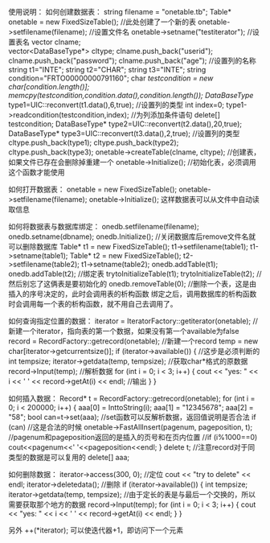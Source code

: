 使用说明：
如何创建数据表：
    string filename = "onetable.tb";
    Table* onetable = new FixedSizeTable();                            //此处创建了一个新的表
    onetable->setfilename(filename);					//设置文件名
    onetable->setname("testiterator");					//设置表名
    vector<string> clname;				
    vector<DataBaseType*> cltype;
    clname.push_back("userid");
    clname.push_back("password");
    clname.push_back("age");						//设置列的名称
    string t1="INTE"; string t2="CHAR"; string t3="INTE";
    string condition="FRTO00000000791160";
    char *testcondition = new char[condition.length()];
    memcpy(testcondition,condition.data(),condition.length());
    DataBaseType* type1=UIC::reconvert(t1.data(),6,true);		//设置列的类型
    int index=0;
    type1->readcondition(testcondition,index);				//为列添加条件语句
    delete[] testcondition;
    DataBaseType* type2=UIC::reconvert(t2.data(),20,true);
    DataBaseType* type3=UIC::reconvert(t3.data(),2,true);		//设置列的类型
    cltype.push_back(type1);
    cltype.push_back(type2);
    cltype.push_back(type3);
    onetable->createTable(clname, cltype);				//创建表，如果文件已存在会删除掉重建一个
    onetable->Initialize();						//初始化表，必须调用这个函数才能使用

如何打开数据表：
    onetable = new FixedSizeTable();
    onetable->setfilename(filename);
    onetable->Initialize();
    这样数据表可以从文件中自动读取信息

如何将数据表与数据库绑定：
    onedb.setfilename(filename);
    onedb.setname(dbname);
    onedb.Initialize();					//关闭数据库后remove文件名就可以删除数据库
    Table* t1 = new FixedSizeTable();
    t1->setfilename(table1);
    t1->setname(table1);
    Table* t2 = new FixedSizeTable();
    t2->setfilename(table2);
    t1->setname(table2);
    onedb.addTable(t1);
    onedb.addTable(t2);					//绑定表
    trytoInitializeTable(t1);
    trytoInitializeTable(t2);				//然后别忘了这俩表是要初始化的
    onedb.removeTable(0);				//删除一个表，这是由插入的序号决定的，此时会调用表的析构函数
    绑定之后，调用数据库的析构函数时会调用每一个表的析构函数，就不用自己去调用了。

如何查询指定位置的数据：
    iterator = IteratorFactory::getiterator(onetable);	//新建一个iterator，指向表的第一个数据，如果没有第一个available为false
    record = RecordFactory::getrecord(onetable);	//新建一个record
    temp = new char[iterator->getcurrentsize()];
    if (iterator->available()) {			//这步是必须判断的
        int tempsize;
        iterator->getdata(temp, tempsize);		//获取char*格式的原数据
        record->Input(temp);				//解析数据
        for (int i = 0; i < 3; i++) {
            cout << "yes: " << i << ' ' << record->getAt(i) << endl;	//输出
        }
    }

如何插入数据：
    Record* t = RecordFactory::getrecord(onetable);
    for (int i = 0; i < 200000; i++) {
        aaa[0] = InttoString(i);
        aaa[1] = "12345678";
        aaa[2] = "58";
        bool can=t->set(aaa);						//set函数可以反解析数据，返回值说明是否合法
        if (can)							//这是合法的时候
            onetable->FastAllInsert(pagenum, pageposition, t);		//pagenum和pageposition返回的是插入的页号和在页内位置
        //if (i%1000==0) cout<<pagenum<<' '<<pageposition<<endl;
    }
    delete t;								//注意record对于同类型的数据是可以复用的
    delete[] aaa;

如何删除数据：
    iterator->access(300, 0);				//定位
    cout << "try to delete" << endl;
    iterator->deletedata();				//删除
    if (iterator->available()) {
        int tempsize;
        iterator->getdata(temp, tempsize);		//由于定长的表是与最后一个交换的，所以需要获取那个地方的数据
        record->Input(temp);
        for (int i = 0; i < 3; i++) {
            cout << "yes: " << i << ' ' << record->getAt(i) << endl;
        }
    }

另外
    ++(*iterator); 可以使迭代器+1，即访问下一个元素
    
